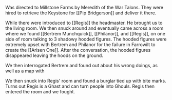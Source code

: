 Was directed to Millstone Farms by Meredith of the War Talons. They were hired to retrieve the Keystone for [[Pip Bridgerson]] and deliver it there. 

While there were introduced to [[Regis]] the headmaster. He brought us to the living room. We then snuck around and eventually came across a room where we found [[Bertrem Munchquick]], [[Philanor]], and [[Regis]], on one side of room talking to 3 shadowy hooded figures. The hooded figures were extremely upset with Bertrem and Philanor for the failure in Farrowilt to create the [[Arisen One]]. After the conversation, the hooded figures disappeared leaving the hoods on the ground.

We then interrogated Bertrem and found out about his wrong doings, as well as a map with 

We then snuck into Regis' room and found a burglar tied up with bite marks. Turns out Regis is a Ghast and can turn people into Ghouls. Regis then entered the room and we fought.